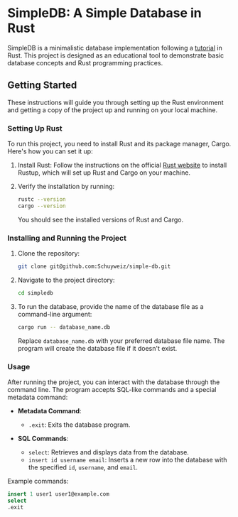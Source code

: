 # SimpleDB: A Simple Database in Rust

SimpleDB is a minimalistic database implementation following a [tutorial](https://github.com/cstack/db_tutorial/tree/master) in Rust. This project is designed as an educational tool to demonstrate basic database concepts and Rust programming practices.

## Getting Started

These instructions will guide you through setting up the Rust environment and getting a copy of the project up and running on your local machine.

### Setting Up Rust

To run this project, you need to install Rust and its package manager, Cargo. Here's how you can set it up:

1. Install Rust: Follow the instructions on the official [Rust website](https://www.rust-lang.org/learn/get-started) to install Rustup, which will set up Rust and Cargo on your machine.

2. Verify the installation by running:

    ```bash
    rustc --version
    cargo --version
    ```

    You should see the installed versions of Rust and Cargo.

### Installing and Running the Project

1. Clone the repository:

    ```bash
    git clone git@github.com:Schuyweiz/simple-db.git
    ```

2. Navigate to the project directory:

    ```bash
    cd simpledb
    ```

3. To run the database, provide the name of the database file as a command-line argument:

    ```bash
    cargo run -- database_name.db
    ```

    Replace `database_name.db` with your preferred database file name. The program will create the database file if it doesn't exist.

### Usage

After running the project, you can interact with the database through the command line. The program accepts SQL-like commands and a special metadata command:

- **Metadata Command**:
  - `.exit`: Exits the database program.

- **SQL Commands**:
  - `select`: Retrieves and displays data from the database.
  - `insert id username email`: Inserts a new row into the database with the specified `id`, `username`, and `email`.

Example commands:

```sql
insert 1 user1 user1@example.com
select
.exit
